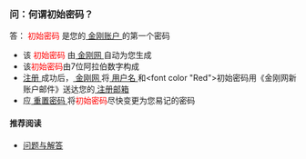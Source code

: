 ### 问：何谓初始密码？
答：<font color="Red"> 初始密码 </font>是您的[ 金刚账户 ](https://a2zitpro.github.io/web/金刚账户)的第一个密码
- 该<font color="Red"> 初始密码 </font>由[ 金刚网 ](https://a2zitpro.github.io/web/金刚中文网)自动为您生成
- 该<font color="Red">初始密码</font>由7位阿拉伯数字构成
- [ 注册 ](https://a2zitpro.github.io/web/l2_reg)成功后，[ 金刚网 ](https://a2zitpro.github.io/web/金刚中文网)将[ 用户名 ](https://a2zitpro.github.io/web/用户名&密码)和<font color "Red">初始密码</font>用《金刚网新账户邮件》送达您的[ 注册邮箱 ](https://a2zitpro.github.io/web/注册邮箱)
- 应[ 重置密码 ](https://a2zitpro.github.io/web/重置密码)将<font color="Red">初始密码</font>尽快变更为您易记的密码

#### 推荐阅读
- [ 问题与解答 ](https://a2zitpro.github.io/web/问题与解答)

